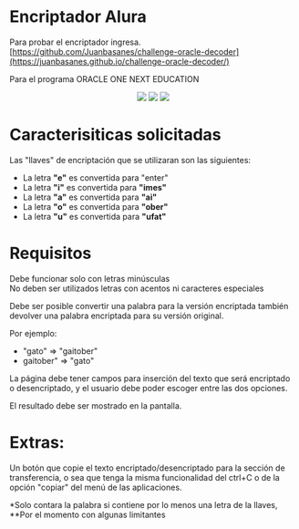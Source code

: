 # Encriptador Alura

Para probar el encriptador ingresa.
[https://github.com/Juanbasanes/challenge-oracle-decoder](https://juanbasanes.github.io/challenge-oracle-decoder/)

Para el programa ORACLE ONE NEXT EDUCATION    

<div align="center">
    <img src="https://img.shields.io/badge/JavaScript-FEFF01?logo=javascript&logoColor=000000&style=for-the-badge"/>
    <img src="https://img.shields.io/badge/HTML-EC6231?logo=html5&logoColor=FFFFFF&style=for-the-badge" />
    <img src="https://img.shields.io/badge/CSS-01A3D8?logo=css3&logoColor=FFFFFF&style=for-the-badge" />
</div>  

# Caracterisiticas solicitadas

Las "llaves" de encriptación que se utilizaran son las siguientes:

- La letra **"e"** es convertida para "enter"  
- La letra **"i"** es convertida para **"imes"**  
- La letra **"a"** es convertida para **"ai"**  
- La letra **"o"** es convertida para **"ober"**  
- La letra **"u"** es convertida para **"ufat"**  

# Requisitos  

Debe funcionar solo con letras minúsculas  
No deben ser utilizados letras con acentos ni caracteres especiales  

Debe ser posible convertir una palabra para la versión encriptada también devolver una palabra encriptada para su versión original.

Por ejemplo:  
- "gato" => "gaitober"  
- gaitober" => "gato"  

La página debe tener campos para inserción del texto que será encriptado o desencriptado, y el usuario debe poder escoger entre las dos opciones.

El resultado debe ser mostrado en la pantalla.  

# Extras:

Un botón que copie el texto encriptado/desencriptado para la sección de transferencia, o sea que tenga la misma funcionalidad del ctrl+C o de la opción "copiar" del menú de las aplicaciones.

*Solo contara la palabra si contiene por lo menos una letra de la llaves,  
**Por el momento con algunas limitantes





